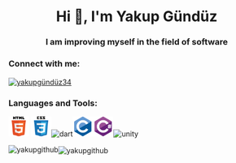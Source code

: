 <h1 align="center">Hi 👋, I'm Yakup Gündüz</h1>
<h3 align="center">I am improving myself in the field of software</h3>

<h3 align="left">Connect with me:</h3>
<p align="left">
<a href="https://linkedin.com/in/yakupgündüz34" target="blank"><img align="center" src="https://raw.githubusercontent.com/rahuldkjain/github-profile-readme-generator/master/src/images/icons/Social/linked-in-alt.svg" alt="yakupgündüz34" height="30" width="40" /></a>
</p>
<h3 align="left">Languages and Tools:</h3>
<p align="left”> <a href="https://www.w3.org/html/" target="_blank" rel="noreferrer"> <img src="https://raw.githubusercontent.com/devicons/devicon/master/icons/html5/html5-original-wordmark.svg" alt="html5" width="40" height="40"/> </a><img src="https://raw.githubusercontent.com/devicons/devicon/master/icons/css3/css3-original-wordmark.svg" alt="css3" width="40" height="40"/><img src="https://www.vectorlogo.zone/logos/dartlang/dartlang-icon.svg" alt="dart" width="40" height="40"/><img src="https://raw.githubusercontent.com/devicons/devicon/master/icons/c/c-original.svg" alt="c" width="40" height="40"/><img src="https://raw.githubusercontent.com/devicons/devicon/master/icons/csharp/csharp-original.svg" alt="csharp" width="40" height="40"/><img src="https://www.vectorlogo.zone/logos/unity3d/unity3d-icon.svg" alt="unity" width="40" height="40"/>
</p>

<p><img align="left" src="https://github-readme-stats.vercel.app/api/top-langs?username=yakupgithub&show_icons=true&locale=en&layout=compact" alt="yakupgithub"/></p>

<p><img align="center" src="https://github-readme-streak-stats.herokuapp.com/?user=yakupgithub&" alt="yakupgithub"/></p>

